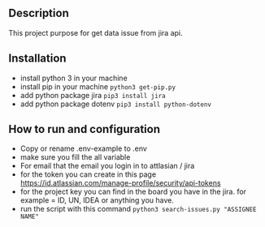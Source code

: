 ## Description
This project purpose for get data issue from jira api.

## Installation
- install python 3 in your machine
- install pip in your machine `python3 get-pip.py`
- add python package jira `pip3 install jira`
- add python package dotenv `pip3 install python-dotenv`

## How to run and configuration
- Copy or rename .env-example to .env
- make sure you fill the all variable
- For email that the email you login in to attlasian / jira
- for the token you can create in this page https://id.atlassian.com/manage-profile/security/api-tokens
- for the project key you can find in the board you have in the jira. for example = ID, UN, IDEA or anything you have.
- run the script with this command `python3 search-issues.py "ASSIGNEE NAME"`